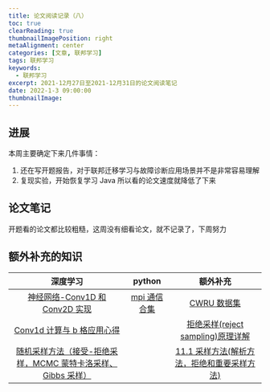 ```yaml
---
title: 论文阅读记录（八）
toc: true
clearReading: true
thumbnailImagePosition: right
metaAlignment: center
categories: [文章, 联邦学习]
tags: 联邦学习
keywords:
  - 联邦学习
excerpt: 2021-12月27日至2021-12月31日的论文阅读笔记
date: 2022-1-3 09:00:00
thumbnailImage:
---
```


<!-- toc -->

## 进展

本周主要确定下来几件事情：

1. 还在写开题报告，对于联邦迁移学习与故障诊断应用场景并不是非常容易理解
2. 复现实验，开始恢复学习 Java 所以看的论文速度就降低了下来

## 论文笔记

开题看的论文都比较粗糙，这周没有细看论文，就不记录了，下周努力

## 额外补充的知识

|                                                      深度学习                                                      |                         python                         |                                            额外补充                                             |
| :----------------------------------------------------------------------------------------------------------------: | :----------------------------------------------------: | :---------------------------------------------------------------------------------------------: |
|                      [神经网络-Conv1D 和 Conv2D 实现](https://zhuanlan.zhihu.com/p/84888798)                       | [mpi 通信合集](https://www.jianshu.com/u/59ef38a1d84b) |          [CWRU 数据集](https://blog.csdn.net/zhangjiali12011/article/details/90347170)          |
|                [Conv1d 计算与 b 格应用心得](https://blog.csdn.net/w55100/article/details/98304143)                 |                                                        | [拒绝采样(reject sampling)原理详解](https://blog.csdn.net/libing_zeng/article/details/81842245) |
| [随机采样方法（接受-拒绝采样，MCMC 蒙特卡洛采样、Gibbs 采样）](https://www.cnblogs.com/yijuncheng/p/10083370.html) |                                                        |      [11.1 采样方法(解析方法，拒绝和重要采样方法)](https://zhuanlan.zhihu.com/p/34071776)       |
